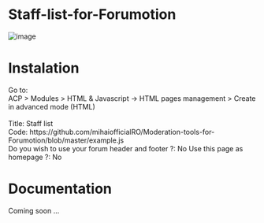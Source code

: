 # Staff-list-for-Forumotion
![image](https://github.com/mihaiofficialRO/Staff-list-for-Forumotion/assets/29628232/f3ee30da-1ff2-47cf-a379-8dd0ef62babe)

<h1>Instalation</h1>
Go to:<br>
ACP > Modules > HTML & Javascript -> HTML pages management > Create in advanced mode (HTML)<br><br>
Title: Staff list<br>
Code: https://github.com/mihaiofficialRO/Moderation-tools-for-Forumotion/blob/master/example.js<br>
Do you wish to use your forum header and footer ?: No
Use this page as homepage ?: No

<h1>Documentation</h1>
Coming soon ...
